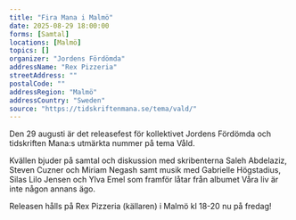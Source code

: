 ```yaml
---
title: "Fira Mana i Malmö"
date: 2025-08-29 18:00:00
forms: [Samtal]
locations: [Malmö]
topics: []
organizer: "Jordens Fördömda"
addressName: "Rex Pizzeria"
streetAddress: ""
postalCode: ""
addressRegion: "Malmö"
addressCountry: "Sweden"
source: "https://tidskriftenmana.se/tema/vald/"
---
```

 Den 29 augusti är det releasefest för kollektivet Jordens Fördömda och tidskriften Mana:s utmärkta nummer på tema Våld.
 
 Kvällen bjuder på samtal och diskussion med skribenterna Saleh Abdelaziz, Steven Cuzner och Miriam Negash samt musik med Gabrielle Högstadius, Silas Lilo Jensen och Ylva Emel som framför låtar från albumet Våra liv är inte någon annans ägo.
 
 Releasen hålls på Rex Pizzeria (källaren) i Malmö kl 18-20 nu på fredag! 